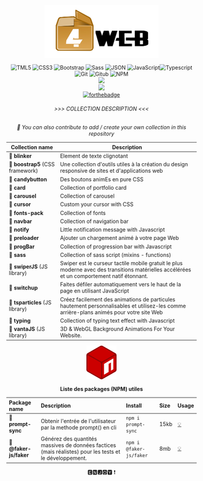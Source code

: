 <div align="center">
<img src="./4web.png" width="300">

![TML5](https://img.shields.io/badge/-TML5-777?style=flat&logo=html5&logoColor=ffffff&labelColor=E34F26) ![CSS3](https://img.shields.io/badge/-CSS3-777?style=flat&logo=css3&logoColor=ffffff&labelColor=1572B6) ![Bootstrap](https://img.shields.io/badge/-Bootstrap-777?style=flat&logo=bootstrap&logoColor=ffffff&labelColor=563D7C) ![Sass](https://img.shields.io/badge/-Sass-777?style=flat&logo=sass&logoColor=ffffff&labelColor=%23CC6699) ![JSON](https://img.shields.io/badge/-JSON-777?style=flat&logo=JSON&logoColor=777&labelColor=ffffff) ![JavaScript](https://img.shields.io/badge/-JavaScript-777?style=flat&logo=javascript&logoColor=dbb332&labelColor=ffffff)![Typescript](https://img.shields.io/badge/-Typescript-777?style=flat&logo=typescript&logoColor=dodgerblue&labelColor=ffffff)
![Git](https://img.shields.io/badge/-Git-777?style=flat&logo=git&logoColor=F05032&labelColor=ffffff) ![Gitub](https://img.shields.io/badge/-Gitub-777?style=flat&logo=github&logoColor=777&labelColor=ffffff) ![NPM](https://img.shields.io/badge/-NPM-777?style=flat&logo=npm&labelColor=ffffff)<br>
<img src="https://forthebadge.com/images/badges/built-by-developers.svg" width="175">
<br>
<img src="https://forthebadge.com/images/badges/built-with-love.svg" width="104">
<br>
[![forthebadge](https://forthebadge.com/images/badges/for-you.svg)](https://forthebadge.com)
<br>
<h6>>>> COLLECTION DESCRIPTION <<<</h6>

*📨 You can also contribute to add / create your own collection in this repository*
</div>

|<center>Collection name</center>|<center>Description</center>|
|:-|:-|
|📌 **blinker**|Element de texte clignotant|
|📌 **boostrap5** (CSS framework)|Une collection d'outils utiles à la création du design responsive de sites et d'applications web|
|📌 **candybutton**|Des boutons animEs en pure CSS|
|📌 **card**|Collection of portfolio card|
|📌 **carousel**|Collection of carousel|
|📌 **cursor**|Custom your cursor with CSS|
|📌 **fonts-pack**|Collection of fonts|
|📌 **navbar**|Collection of navigation bar|
|📌 **notify**|Little notification message with Javascript|
|📌 **preloader**|Ajouter un chargement animé à votre page Web|
|📌 **progBar**|Collection of progression bar with Javascript|
|📌 **sass**|Collection of sass script (mixins - functions)|
|📌 **swiperJS** (JS library)|Swiper est le curseur tactile mobile gratuit le plus moderne avec des transitions matérielles accélérées et un comportement natif étonnant.|
|📌 **switchup**|Faites défiler automatiquement vers le haut de la page en utilisant JavaScript|
|📌 **tsparticles** (JS library)|Créez facilement des animations de particules hautement personnalisables et utilisez-les comme arrière-plans animés pour votre site Web|
|📌 **typing**|Collection of typing text effect with Javascript|
|📌 **vantaJS** (JS library)|3D & WebGL Background Animations For Your Website.|

<center>
<img src="./npm.png" width="80">

**Liste des packages (NPM) utiles**

|Package name|Description|Install|Size|Usage|
|:-|:-|:-|:-|:-|
|📌 **prompt-sync**|Obtenir l'entrée de l'utilisateur par la methode prompt() en cli|```npm i prompt-sync```|15kb|[💡](https://www.npmjs.com/package/prompt-sync)|
|📌 **@faker-js/faker**|Générez des quantités massives de données factices (mais réalistes) pour les tests et le développement.|```npm i @faker-js/faker```|8mb|[💡](https://www.npmjs.com/package/@faker-js/faker)|

🅴🅽🅹🅾🆈 ❗
</center>


